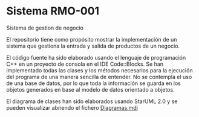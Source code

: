 # Sistema RMO-001
 Sistema de gestion de negocio

El repositorio tiene como propósito mostrar la implementación de un sistema que gestiona la entrada y salida de productos de un negocio.

El código fuente ha sido elaborado usando el lenguaje de programación C++ en un proyecto de consola en el IDE Code::Blocks. Se han implementado todas las clases y los métodos necesarios para la ejecución del programa de una manera sencilla de entender.
No se contempla el uso de una base de datos, por lo que toda la información se guarda en los objetos generados en base al modelo de datos orientado a objetos.

El diagrama de clases han sido elaborados usando StarUML 2.0 y se pueden visualizar abriendo el fichero <a href="https://github.com/nobandop/Sistema-RMO-001/blob/main/Diagrama%20de%20clases%20RMO-001.mdj">Diagramas.mdj</a>